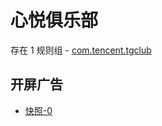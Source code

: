 # 心悦俱乐部

存在 1 规则组 - [com.tencent.tgclub](/src/apps/com.tencent.tgclub.ts)

## 开屏广告

- [快照-0](https://gkd-kit.gitee.io/import/13163289)
